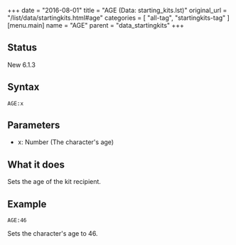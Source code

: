 +++
date = "2016-08-01"
title = "AGE (Data: starting_kits.lst)"
original_url = "/list/data/startingkits.html#age"
categories = [ "all-tag", "startingkits-tag" ]
[menu.main]
    name = "AGE"
    parent = "data_startingkits"
+++

## Status

New 6.1.3

## Syntax

`AGE:x`

## Parameters

-   x: Number (The character's age)



What it does
------------

Sets the age of the kit recipient.

Example
-------

`AGE:46`

Sets the character's age to 46.

